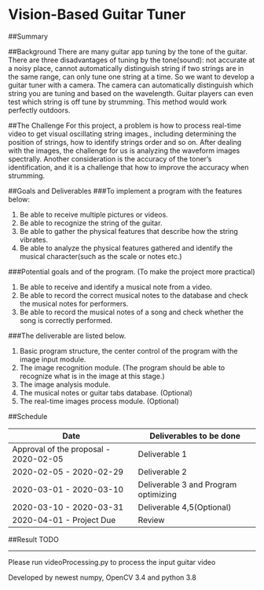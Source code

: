# Vision-Based Guitar Tuner

##Summary

##Background
There are many guitar app tuning by the tone of the guitar. There are three disadvantages of tuning by the tone(sound): not accurate at a noisy place, cannot automatically distinguish string if two strings are in the same range, can only tune one string at a time.
So we want to develop a guitar tuner with a camera. The camera can automatically distinguish which string you are tuning and based on the wavelength. Guitar players can even test which string is off tune by strumming. This method would work perfectly outdoors. 

##The Challenge
For this project, a problem is how to process real-time video to get visual oscillating string images., including determining the position of strings, how to identify strings order and so on.  After dealing with the images, the challenge for us is analyzing the waveform images spectrally. Another consideration is the accuracy of the toner’s identification, and it is a challenge that how to improve the accuracy when strumming. 

##Goals and Deliverables
###To implement a program with the features below:
1. Be able to receive multiple pictures or videos.
2. Be able to recognize the string of the guitar.
3. Be able to gather the physical features that describe how the string vibrates.
4. Be able to analyze the physical features gathered and identify the musical character(such as the scale or notes etc.)

###Potential goals and  of the program. (To make the project more practical)
1. Be able to receive and identify a musical note from a video.
2. Be able to record the correct musical notes to the database and check the musical notes for performers.
3. Be able to record the musical notes of a song and check whether the song is correctly performed.

###The deliverable are listed below.
1. Basic program structure, the center control of the program with the image input module.
2. The image recognition module. (The program should be able to recognize what is in the image at this stage.)
3. The image analysis module.
4. The musical notes or guitar tabs database. (Optional)
5. The real-time images process module. (Optional)

##Schedule

|  Date   | Deliverables to be done  |
|  ----  | ----  |
| Approval of the proposal - 2020-02-05 | Deliverable 1                         |
| 2020-02-05 - 2020-02-29               | Deliverable 2                         |
| 2020-03-01 - 2020-03-10               | Deliverable 3 and Program optimizing  |
| 2020-03-10 - 2020-03-31               | Deliverable 4,5(Optional)             |
| 2020-04-01 - Project Due              | Review                                |

##Result
TODO

***
Please run videoProcessing.py to process the input guitar video

Developed by newest numpy, OpenCV 3.4 and python 3.8
